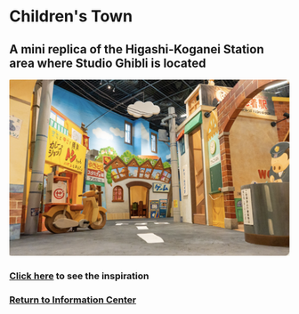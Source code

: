 # Children's Town

## A mini replica of the Higashi-Koganei Station area where Studio Ghibli is located
![Children's Town](children-town.png)
### [Click here](https://github.com/mollyjones2023/ghibli-simulacrum/blob/main/2-ghibli-grand-warehouse/8-childrens-town/higashi-koganei.md) to see the inspiration
### [Return to Information Center](https://github.com/mollyjones2023/ghibli-simulacrum/blob/main/2-ghibli-grand-warehouse/warehouse.md)

